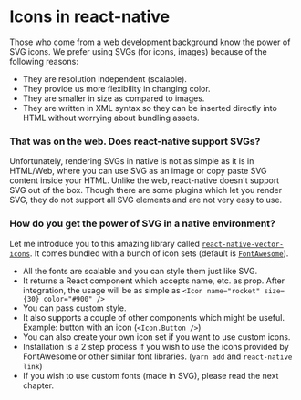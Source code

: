# Icons in react-native

Those who come from a web development background know the power of SVG icons. We prefer using SVGs \(for icons, images\) because of the following reasons:

* They are resolution independent \(scalable\).
* They provide us more flexibility in changing color.
* They are smaller in size as compared to images.
* They are written in XML syntax so they can be inserted directly into HTML without worrying about bundling assets.

### That was on the web. Does react-native support SVGs?

Unfortunately, rendering SVGs in native is not as simple as it is in HTML/Web, where you can use SVG as an image or copy paste SVG content inside your HTML. Unlike the web, react-native doesn't support SVG out of the box. Though there are some plugins which let you render SVG, they do not support all SVG elements and are not very easy to use.

### How do you get the power of SVG in a native environment?

Let me introduce you to this amazing library called [`react-native-vector-icons`](https://github.com/oblador/react-native-vector-icons). It comes bundled with a bunch of icon sets \(default is [`FontAwesome`](https://fontawesome.com/icons)\).

* All the fonts are scalable and you can style them just like SVG.
* It returns a React component which accepts name, etc. as prop. After integration, the usage will be as simple as `<Icon name="rocket" size={30} color="#900" />`
* You can pass custom style.
* It also supports a couple of other components which might be useful. Example: button with an icon \(`<Icon.Button />`\)
* You can also create your own icon set if you want to use custom icons.
* Installation is a 2 step process if you wish to use the icons provided by FontAwesome or other similar font libraries. (`yarn add` and `react-native link`)
* If you wish to use custom fonts (made in SVG), please read the next chapter.
